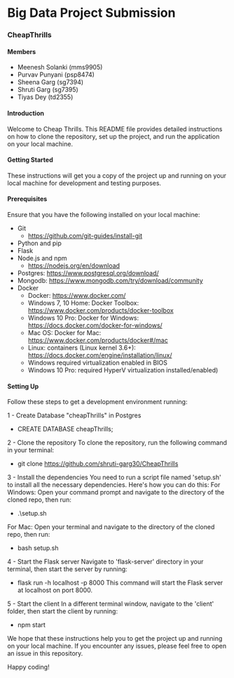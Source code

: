 # Big Data Project Submission
### CheapThrills
#### Members 
- Meenesh Solanki (mms9905)
- Purvav Punyani (psp8474)
- Sheena Garg (sg7394)
- Shruti Garg (sg7395)
- Tiyas Dey (td2355)


#### Introduction

Welcome to Cheap Thrills. This README file provides detailed instructions on how to clone the repository, set up the project, and run the application on your local machine.

#### Getting Started

These instructions will get you a copy of the project up and running on your local machine for development and testing purposes.

#### Prerequisites
Ensure that you have the following installed on your local machine:

- Git 
  - https://github.com/git-guides/install-git
- Python and pip
- Flask
- Node.js and npm
  - https://nodejs.org/en/download
- Postgres: https://www.postgresql.org/download/ 
- Mongodb: https://www.mongodb.com/try/download/community 
- Docker
  - Docker: https://www.docker.com/
  - Windows 7, 10 Home: Docker Toolbox: https://www.docker.com/products/docker-toolbox
  - Windows 10 Pro: Docker for Windows: https://docs.docker.com/docker-for-windows/
  - Mac OS: Docker for Mac: https://www.docker.com/products/docker#/mac
  - Linux: containers (Linux kernel 3.6+): https://docs.docker.com/engine/installation/linux/
  - Windows required virtualization enabled in BIOS
  - Windows 10 Pro: required HyperV virtualization installed/enabled)

#### Setting Up
Follow these steps to get a development environment running:

1 - Create Database "cheapThrills" in Postgres
- CREATE DATABASE cheapThrills;

2 - Clone the repository
To clone the repository, run the following command in your terminal:
- git clone https://github.com/shruti-garg30/CheapThrills

3 - Install the dependencies
You need to run a script file named 'setup.sh' to install all the necessary dependencies. Here's how you can do this:
For Windows:
Open your command prompt and navigate to the directory of the cloned repo, then run:
- .\setup.sh

For Mac:
Open your terminal and navigate to the directory of the cloned repo, then run:
- bash setup.sh

4 - Start the Flask server
Navigate to 'flask-server' directory in your terminal, then start the server by running:
- flask run -h localhost -p 8000
This command will start the Flask server at localhost on port 8000.

5 - Start the client
In a different terminal window, navigate to the 'client' folder, then start the client by running:
- npm start

We hope that these instructions help you to get the project up and running on your local machine. If you encounter any issues, please feel free to open an issue in this repository.

Happy coding!


